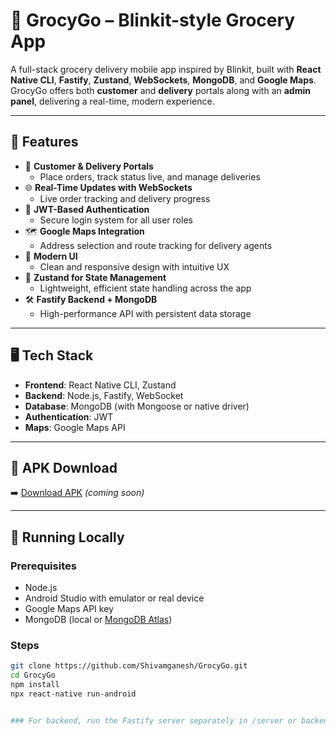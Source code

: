 # 🛒 GrocyGo – Blinkit-style Grocery App

A full-stack grocery delivery mobile app inspired by Blinkit, built with **React Native CLI**, **Fastify**, **Zustand**, **WebSockets**, **MongoDB**, and **Google Maps**. GrocyGo offers both **customer** and **delivery** portals along with an **admin panel**, delivering a real-time, modern experience.

---

## 🚀 Features

- 📱 **Customer & Delivery Portals**
  - Place orders, track status live, and manage deliveries
- 🌐 **Real-Time Updates with WebSockets**
  - Live order tracking and delivery progress
- 🔐 **JWT-Based Authentication**
  - Secure login system for all user roles
- 🗺️ **Google Maps Integration**
  - Address selection and route tracking for delivery agents
- 🎨 **Modern UI**
  - Clean and responsive design with intuitive UX
- 🧠 **Zustand for State Management**
  - Lightweight, efficient state handling across the app
- 🛠️ **Fastify Backend + MongoDB**
  - High-performance API with persistent data storage

---

## 🖥️ Tech Stack

- **Frontend**: React Native CLI, Zustand
- **Backend**: Node.js, Fastify, WebSocket
- **Database**: MongoDB (with Mongoose or native driver)
- **Authentication**: JWT
- **Maps**: Google Maps API

---

## 📱 APK Download

➡️ [Download APK](#) *(coming soon)*

---

## 🧪 Running Locally

### Prerequisites

- Node.js
- Android Studio with emulator or real device
- Google Maps API key
- MongoDB (local or [MongoDB Atlas](https://www.mongodb.com/cloud/atlas))

### Steps

```bash
git clone https://github.com/Shivamganesh/GrocyGo.git
cd GrocyGo
npm install
npx react-native run-android


### For backend, run the Fastify server separately in /server or backend folder

